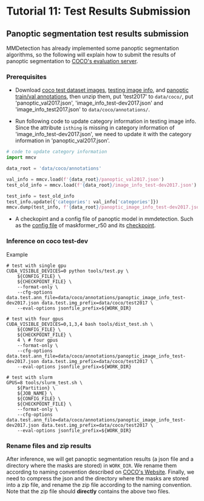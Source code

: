 # Tutorial 11: Test Results Submission

## Panoptic segmentation test results submission

MMDetection has already implemented some panoptic segmentation algorithms, so the following will explain how to submit the results of panoptic segmentation to [COCO's evaluation server](https://competitions.codalab.org/competitions/19507).

### Prerequisites

- Download [coco test dataset images](http://images.cocodataset.org/zips/test2017.zip), [testing image info](http://images.cocodataset.org/annotations/image_info_test2017.zip), and [panoptic train/val annotations](http://images.cocodataset.org/annotations/panoptic_annotations_trainval2017.zip), then unzip them, put 'test2017' to `data/coco/`, put 'panoptic_val2017.json', 'image_info_test-dev2017.json' and 'image_info_test2017.json' to `data/coco/annotations/`.

- Run following code to update category information in testing image info. Since the attribute `isthing` is missing in category information of 'image_info_test-dev2017.json', we need to update it with the category information in 'panoptic_val2017.json'.

```python
# code to update category information
import mmcv

data_root = 'data/coco/annotations'

val_info = mmcv.load(f'{data_root}/panoptic_val2017.json')
test_old_info = mmcv.load(f'{data_root}/image_info_test-dev2017.json')

test_info = test_old_info
test_info.update({'categories': val_info['categories']})
mmcv.dump(test_info, f'{data_root}/panoptic_image_info_test-dev2017.json')
```

- A checkopint and a config file of panoptic model in mmdetection. Such as the [config file](https://download.openmmlab.com/mmdetection/v2.0/maskformer/maskformer_r50_mstrain_16x1_75e_coco/maskformer_r50_mstrain_16x1_75e_coco.py) of maskformer_r50 and its [checkpoint](https://download.openmmlab.com/mmdetection/v2.0/maskformer/maskformer_r50_mstrain_16x1_75e_coco/maskformer_r50_mstrain_16x1_75e_coco_20220221_141956-bc2699cb.pth).

### Inference on coco test-dev

Example

```shell
# test with single gpu
CUDA_VISIBLE_DEVICES=0 python tools/test.py \
    ${CONFIG_FILE} \
    ${CHECKPOINT_FILE} \
    --format-only \
    --cfg-options data.test.ann_file=data/coco/annotations/panoptic_image_info_test-dev2017.json data.test.img_prefix=data/coco/test2017 \
    --eval-options jsonfile_prefix=${WORK_DIR}

# test with four gpus
CUDA_VISIBLE_DEVICES=0,1,3,4 bash tools/dist_test.sh \
    ${CONFIG_FILE} \
    ${CHECKPOINT_FILE} \
    4 \ # four gpus
    --format-only \
    --cfg-options data.test.ann_file=data/coco/annotations/panoptic_image_info_test-dev2017.json data.test.img_prefix=data/coco/test2017 \
    --eval-options jsonfile_prefix=${WORK_DIR}

# test with slurm
GPUS=8 tools/slurm_test.sh \
    ${Partition} \
    ${JOB_NAME} \
    ${CONFIG_FILE} \
    ${CHECKPOINT_FILE} \
    --format-only \
    --cfg-options data.test.ann_file=data/coco/annotations/panoptic_image_info_test-dev2017.json data.test.img_prefix=data/coco/test2017 \
    --eval-options jsonfile_prefix=${WORK_DIR}

```

### Rename files and zip results

After inference, we will get panoptic segmentation results (a json file and a directory where the masks are stored) in `WORK_DIR`. We rename them according to naming convention described on [COCO's Website](https://cocodataset.org/#upload). Finally, we need to compress the json and the directory where the masks are stored into a zip file, and rename the zip file according to the naming convention. Note that the zip file should **directly** contains the above two files.
